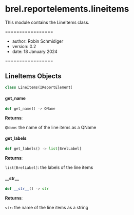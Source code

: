 <a id="brel.reportelements.lineitems"></a>

# brel.reportelements.lineitems

This module contains the LineItems class.

=================

- author: Robin Schmidiger
- version: 0.2
- date: 18 January 2024

=================

<a id="brel.reportelements.lineitems.LineItems"></a>

## LineItems Objects

```python
class LineItems(IReportElement)
```

<a id="brel.reportelements.lineitems.LineItems.get_name"></a>

#### get\_name

```python
def get_name() -> QName
```

**Returns**:

`QName`: the name of the line items as a QName

<a id="brel.reportelements.lineitems.LineItems.get_labels"></a>

#### get\_labels

```python
def get_labels() -> list[BrelLabel]
```

**Returns**:

`list[BrelLabel]`: the labels of the line items

<a id="brel.reportelements.lineitems.LineItems.__str__"></a>

#### \_\_str\_\_

```python
def __str__() -> str
```

**Returns**:

`str`: the name of the line items as a string

